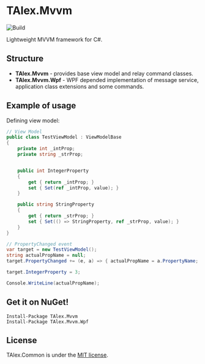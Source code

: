 # TAlex.Mvvm
![Build](https://github.com/alex-titarenko/mvvm/workflows/Build/badge.svg?branch=main)

Lightweight MVVM framework for C#.

## Structure
* **TAlex.Mvvm** - provides base view model and relay command classes.
* **TAlex.Mvvm.Wpf** - WPF depended implementation of message service, application class extensions and some commands.

## Example of usage
Defining view model:
```C#
// View Model
public class TestViewModel : ViewModelBase
{
    private int _intProp;
    private string _strProp;


    public int IntegerProperty
    {
        get { return _intProp; }
        set { Set(ref _intProp, value); }
    }

    public string StringProperty
    {
        get { return _strProp; }
        set { Set(() => StringProperty, ref _strProp, value); }
    }
}

// PropertyChanged event
var target = new TestViewModel();
string actualPropName = null;
target.PropertyChanged += (e, a) => { actualPropName = a.PropertyName; };

target.IntegerProperty = 3;

Console.WriteLine(actualPropName);
```

## Get it on NuGet!

    Install-Package TAlex.Mvvm
    Install-Package TAlex.Mvvm.Wpf

## License
TAlex.Common is under the [MIT license](LICENSE.md).
